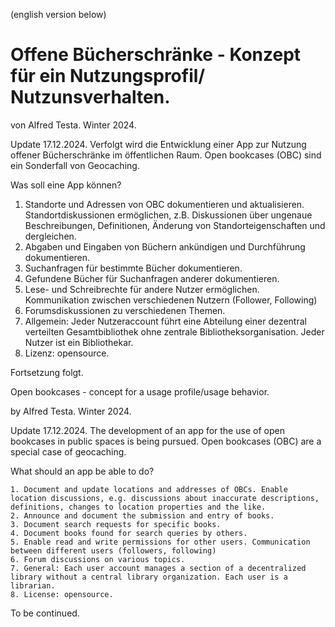 (english version below)
# Offene Bücherschränke - Konzept für ein Nutzungsprofil/ Nutzunsverhalten. 
von Alfred Testa. Winter 2024.

Update 17.12.2024. Verfolgt wird die Entwicklung einer App zur Nutzung offener Bücherschränke im öffentlichen Raum. Open bookcases (OBC) sind ein Sonderfall von Geocaching.

Was soll eine App können?
1. Standorte und Adressen von OBC dokumentieren und aktualisieren. Standortdiskussionen ermöglichen, z.B. Diskussionen über ungenaue Beschreibungen, Definitionen, Änderung von Standorteigenschaften und dergleichen.
2. Abgaben und Eingaben von Büchern ankündigen und Durchführung dokumentieren.
3. Suchanfragen für bestimmte Bücher dokumentieren.
4. Gefundene Bücher für Suchanfragen anderer dokumentieren.
5. Lese- und Schreibrechte für andere Nutzer ermöglichen. Kommunikation zwischen verschiedenen Nutzern (Follower, Following)
6. Forumsdiskussionen zu verschiedenen Themen.
7.  Allgemein: Jeder Nutzeraccount führt eine Abteilung einer dezentral verteilten Gesamtbibliothek ohne zentrale Bibliotheksorganisation. Jeder Nutzer ist ein Bibliothekar.
8.  Lizenz: opensource.

Fortsetzung folgt.

Open bookcases - concept for a usage profile/usage behavior.

by Alfred Testa. Winter 2024.

Update 17.12.2024. The development of an app for the use of open bookcases in public spaces is being pursued. Open bookcases (OBC) are a special case of geocaching.

What should an app be able to do?

    1. Document and update locations and addresses of OBCs. Enable location discussions, e.g. discussions about inaccurate descriptions, definitions, changes to location properties and the like.
    2. Announce and document the submission and entry of books.
    3. Document search requests for specific books.
    4. Document books found for search queries by others.
    5. Enable read and write permissions for other users. Communication between different users (followers, following)
    6. Forum discussions on various topics.
    7. General: Each user account manages a section of a decentralized library without a central library organization. Each user is a librarian.
    8. License: opensource.

To be continued.
